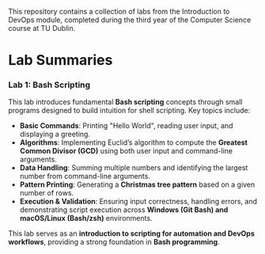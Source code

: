 This repository contains a collection of labs from the Introduction to DevOps module, completed during the third year of the Computer Science course at TU Dublin. 

# Lab Summaries   

### Lab 1: Bash Scripting
This lab introduces fundamental **Bash scripting** concepts through small programs designed to build intuition for shell scripting. Key topics include:  

- **Basic Commands**: Printing "Hello World", reading user input, and displaying a greeting.  
- **Algorithms**: Implementing Euclid’s algorithm to compute the **Greatest Common Divisor (GCD)** using both user input and command-line arguments.  
- **Data Handling**: Summing multiple numbers and identifying the largest number from command-line arguments.  
- **Pattern Printing**: Generating a **Christmas tree pattern** based on a given number of rows.  
- **Execution & Validation**: Ensuring input correctness, handling errors, and demonstrating script execution across **Windows (Git Bash) and macOS/Linux (Bash/zsh)** environments.  

This lab serves as an **introduction to scripting for automation and DevOps workflows**, providing a strong foundation in **Bash programming**.  
